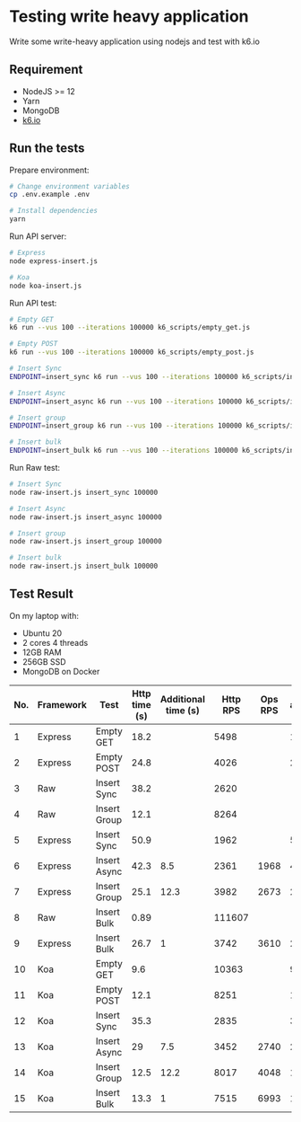 # Testing write heavy application

Write some write-heavy application using nodejs and test with k6.io

## Requirement

- NodeJS >= 12
- Yarn
- MongoDB
- [k6.io](https://k6.io)

## Run the tests

Prepare environment:

```bash
# Change environment variables
cp .env.example .env

# Install dependencies
yarn
```

Run API server:

```bash
# Express
node express-insert.js

# Koa
node koa-insert.js
```

Run API test:

```bash
# Empty GET
k6 run --vus 100 --iterations 100000 k6_scripts/empty_get.js

# Empty POST
k6 run --vus 100 --iterations 100000 k6_scripts/empty_post.js

# Insert Sync
ENDPOINT=insert_sync k6 run --vus 100 --iterations 100000 k6_scripts/insert.js 

# Insert Async
ENDPOINT=insert_async k6 run --vus 100 --iterations 100000 k6_scripts/insert.js 

# Insert group
ENDPOINT=insert_group k6 run --vus 100 --iterations 100000 k6_scripts/insert.js 

# Insert bulk
ENDPOINT=insert_bulk k6 run --vus 100 --iterations 100000 k6_scripts/insert.js 
```

Run Raw test:

```bash
# Insert Sync
node raw-insert.js insert_sync 100000

# Insert Async
node raw-insert.js insert_async 100000

# Insert group
node raw-insert.js insert_group 100000

# Insert bulk
node raw-insert.js insert_bulk 100000
```

## Test Result

On my laptop with:

- Ubuntu 20
- 2 cores 4 threads
- 12GB RAM
- 256GB SSD
- MongoDB on Docker

| No. | Framework | Test         | Http time (s) | Additional time (s) | Http RPS | Ops RPS | avg(ms) | min(ms) | max(ms) | p95(ms) | Mongo CPU |
|-----|-----------|--------------|---------------|---------------------|----------|---------|---------|---------|---------|---------|-----------|
| 1   | Express   | Empty GET    | 18.2          |                     | 5498     |         | 18.14   | 0.28    | 69.61   | 26.91   |           |
| 2   | Express   | Empty POST   | 24.8          |                     | 4026     |         | 24.79   | 1.72    | 121.99  | 30.66   |           |
| 3   | Raw       | Insert Sync  | 38.2          |                     | 2620     |         |         |         |         |         | 52.00%    |
| 4   | Raw       | Insert Group | 12.1          |                     | 8264     |         |         |         |         |         | 135.00%   |
| 5   | Express   | Insert Sync  | 50.9          |                     | 1962     |         | 50.9    | 20.14   | 246.78  | 73.77   | 36.00%    |
| 6   | Express   | Insert Async | 42.3          | 8.5                 | 2361     | 1968    | 42.28   | 3.97    | 177.93  | 64.02   | 35.00%    |
| 7   | Express   | Insert Group | 25.1          | 12.3                | 3982     | 2673    | 25.07   | 1.36    | 102.99  | 31.21   | 135.00%   |
| 8   | Raw       | Insert Bulk  | 0.89          |                     | 111607   |         |         |         |         |         | 35.00%    |
| 9   | Express   | Insert Bulk  | 26.7          | 1                   | 3742     | 3610    | 26.66   | 2.1     | 96.82   | 35.78   | 3.00%     |
| 10  | Koa       | Empty GET    | 9.6           |                     | 10363    |         | 9.6     | 0.24    | 88.92   | 20.07   |           |
| 11  | Koa       | Empty POST   | 12.1          |                     | 8251     |         | 12.08   | 0.24    | 97.1    | 21.75   |           |
| 12  | Koa       | Insert Sync  | 35.3          |                     | 2835     |         | 35.23   | 12.67   | 183.13  | 53.01   | 52.00%    |
| 13  | Koa       | Insert Async | 29            | 7.5                 | 3452     | 2740    | 28.91   | 0.9     | 166.67  | 53.21   | 50.00%    |
| 14  | Koa       | Insert Group | 12.5          | 12.2                | 8017     | 4048    | 12.42   | 0.28    | 86.66   | 24.71   | 130.00%   |
| 15  | Koa       | Insert Bulk  | 13.3          | 1                   | 7515     | 6993    | 13.26   | 0.32    | 85.47   | 24.28   | 8.00%     |